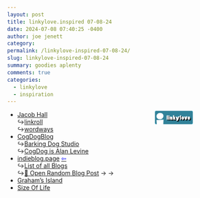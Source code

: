 ```yaml
---
layout: post
title: linkylove.inspired 07-08-24
date: 2024-07-08 07:40:25 -0400
author: joe jenett
category: 
permalink: /linkylove-inspired-07-08-24/
slug: linkylove-inspired-07-08-24
summary: goodies aplenty
comments: true
categories:
  - linkylove
  - inspiration
---
```

<a title="i.webthings linkylove" href="https://iwebthings.joejenett.com/categories/#linkylove"><img src="/images/linkylove.png" alt="linkylove" width="88" height="31" style="position:relative;float:right;margin-right:72px;"></a>
<ul class="linkylove">
	<li><a title="Jacob Hall" href="https://jacobhall.net/">Jacob Hall</a><br>&#8618;<a title="running list of my favorite links" href="https://jacobhall.net/links.html">linkroll</a><br>&#8618;<a title="poems for clicking" href="https://wordways.us/">wordways</a></li>
	<li><a title="CogDogBlog – Alan Levine barks about and plays with stuff here" href="https://cogdogblog.com/">CogDogBlog</a><br>&#8618;<a title="Barking Dog Studio – Alan Levine's Photos" href="https://barkingdog.me/">Barking Dog Studio</a><br>&#8618;<a title="CogDog is Alan Levine" href="https://cog.dog/">CogDog is Alan Levine</a></li>
	<li><a title="Discover the IndieWeb, one blog post at a time." href="https://indieblog.page/">indieblog.page</a>  <a title="source" href="https://frills.dev/"><span style="color:blue;">&#8678;</span></a><br>&#8618;<a title="List" href="https://indieblog.page/all">List of all Blogs</a><br>&#8618;<a href="https://indieblog.page/random">🎲 Open Random Blog Post</a> <span title="led to sites shown below">&#8594; &#8594;</span></li>
	<li><a title="Graham Burdekin | Graham’s Island | Life on the Big Island of Hawaii" href="https://grahamsisland.com/">Graham’s Island</a></li>
	<li><a title="SizeOf.Life" href="https://sizeof.life/">Size Of Life</a></li>
</ul>

<a href="https://brid.gy/publish/mastodon"></a>